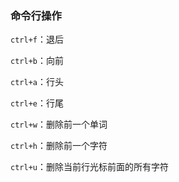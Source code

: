### 命令行操作

`ctrl+f`：退后

`ctrl+b`：向前

`ctrl+a`：行头

`ctrl+e`：行尾

`ctrl+w`：删除前一个单词

`ctrl+h`：删除前一个字符

`ctrl+u`：删除当前行光标前面的所有字符
